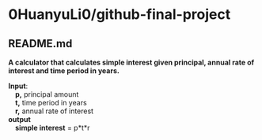 # 0HuanyuLi0/github-final-project

## README.md

**A calculator that calculates simple interest given principal, annual rate of interest and time period in years.**

**Input**:  
&ensp;&ensp;**p,** principal amount  
&ensp;&ensp;**t,** time period in years  
&ensp;&ensp;**r,** annual rate of interest  
**output**  
&ensp;&ensp;**simple interest** = p\*t\*r  

